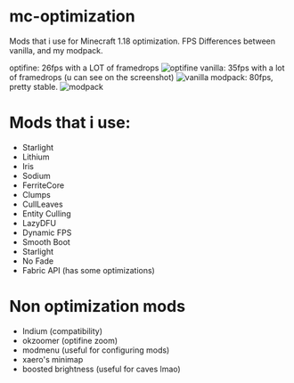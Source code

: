# mc-optimization
Mods that i use for Minecraft 1.18 optimization.
FPS Differences between vanilla, and my modpack.


optifine: 26fps with a LOT of framedrops
![optifine](https://i.imgur.com/6ayAySg.png)
vanilla: 35fps with a lot of framedrops (u can see on the screenshot)
![vanilla](https://i.imgur.com/hn4aukl.png)
modpack: 80fps, pretty stable.
![modpack](https://i.imgur.com/NVQCBu6.png)

# Mods that i use:

- Starlight
- Lithium
- Iris 
- Sodium
- FerriteCore
- Clumps
- CullLeaves
- Entity Culling
- LazyDFU
- Dynamic FPS
- Smooth Boot
- Starlight
- No Fade
- Fabric API (has some optimizations)

# Non optimization mods 
- Indium (compatibility)
- okzoomer (optifine zoom)
- modmenu (useful for configuring mods)
- xaero's minimap
- boosted brightness (useful for caves lmao)
